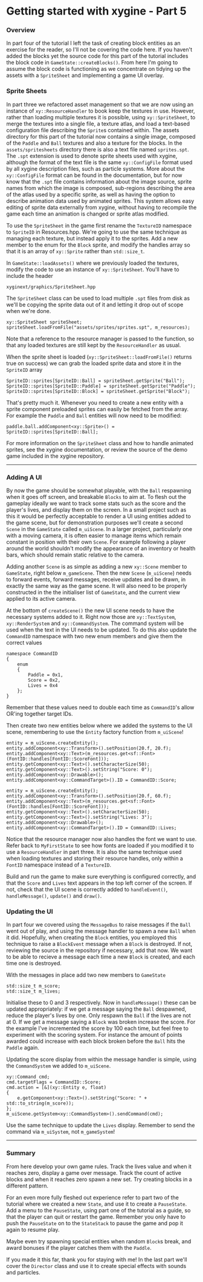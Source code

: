 # Getting started with xygine - Part 5

### Overview
In part four of the tutorial I left the task of creating block entities as an exercise 
for the reader, so I'll not be covering the code here. If you haven't added the blocks 
yet the source code for this part of the tutorial includes the block code in 
`GameState::createBlocks()`. From here I'm going to assume the block code is functioning 
as we concentrate on tidying up the assets with a `SpriteSheet` and implementing a game 
UI overlay.

### Sprite Sheets
In part three we refactored asset management so that we are now using an instance of 
`xy::ResourceHandler` to book keep the textures in use. However, rather than loading 
multiple textures it is possible, using `xy::SpriteSheet`, to merge the textures into a 
single file, a texture atlas, and load a text-based configuration file describing the 
`Sprite`s contained within. The assets directory for this part of the tutorial now 
contains a single image, composed of the `Paddle` and `Ball` textures and also a 
texture for the blocks. In the `assets/spritesheets` directory there is also a text file 
named `sprites.spt`. The `.spt` extension is used to denote sprite sheets used with 
xygine, although the format of the text file is the same `xy::ConfigFile` format used by 
all xygine description files, such as particle systems. More about the `xy::ConfigFile` 
format can be found in the documentation, but for now know that the `.spt` file contains 
information about the image source, sprite names from which the image is composed, sub-regions 
describing the area of the atlas used by a specific sprite, as well as having the option
to describe animation data used by animated sprites. This system allows easy editing of 
sprite data externally from xygine, without having to recompile the game each time an 
animation is changed or sprite atlas modified.

To use the `SpriteSheet` in the game first rename the `TextureID` namespace to 
`SpriteID` in Resources.hpp. We're going to use the same technique as managing each 
texture, but instead apply it to the sprites. Add a new member to the enum for the 
`Block` sprite, and modify the handles array so that it is an array of `xy::Sprite` 
rather than `std::size_t`.

In `GameState::loadAssets()` where we previously loaded the textures, modify the code to 
use an instance of `xy::SpriteSheet`. You'll have to include the header

    xyginext/graphics/SpriteSheet.hpp

The `SpriteSheet` class can be used to load multiple `.spt` files from disk as we'll be 
copying the sprite data out of it and letting it drop out of scope when we're done.

    xy::SpriteSheet spriteSheet;
    spriteSheet.loadFromFile("assets/sprites/sprites.spt", m_resources);

Note that a reference to the resource manager is passed to the function, so that any 
loaded textures are still kept by the `ResourceHandler` as usual.

When the sprite sheet is loaded (`xy::SpriteSheet::loadFromFile()` returns true on 
success) we can grab the loaded sprite data and store it in the `SpriteID` array

    SpriteID::sprites[SpriteID::Ball] = spriteSheet.getSprite("Ball");
    SpriteID::sprites[SpriteID::Paddle] = spriteSheet.getSprite("Paddle");
    SpriteID::sprites[SpriteID::Block] = spriteSheet.getSprite("Block");

That's pretty much it. Whenever you need to create a new entity with a sprite component 
preloaded sprites can easily be fetched from the array. For example the `Paddle` and 
`Ball` entities will now need to be modified:

    paddle.ball.addComponent<xy::Sprite>() = SpriteID::sprites[SpriteID::Ball];

For more information on the `SpriteSheet` class and how to handle animated sprites, see 
the xygine documentation, or review the source of the demo game included in the xygine 
repository.

---

### Adding A UI
By now the game should be somewhat playable, with the `Ball` respawning when it goes off 
screen, and breakable `Blocks` to aim at. To flesh out the gameplay ideally we want to 
track some stats such as the score and the player's lives, and display them on the 
screen. In a small project such as this it would be perfectly acceptable to render a UI 
using entities added to the game scene, but for demonstration purposes we'll create a 
second `Scene` in the `GameState` called `m_uiScene`. In a larger project, particularly 
one with a moving camera, it is often easier to manage items which remain constant in 
position with their own `Scene`. For example following a player around the world 
shouldn't modify the appearance of an inventory or health bars, which should remain 
static relative to the camera.

Adding another `Scene` is as simple as adding a new `xy::Scene` member to `GameState`, 
right below `m_gameScene`. Then the new `Scene` (`m_uiScene`) needs to forward events, 
forward messages, receive updates and be drawn, in exactly the same way as the game 
scene. It will also need to be properly constructed in the the initialiser list of 
`GameState`, and the current view applied to its active camera.

At the bottom of `createScene()` the new UI scene needs to have the necessary systems 
added to it. Right now those are `xy::TextSystem`, `xy::RenderSystem` and 
`xy::CommandSystem`. The command system will be used when the text in the UI needs to be 
updated. To do this also update the `CommandID` namespace with two new enum members and 
give them the correct values

    namespace CommandID
    {
        enum
        {
            Paddle = 0x1,
            Score = 0x2,
            Lives = 0x4
        };
    }

Remember that these values need to double each time as `CommandID`'s allow OR'ing 
together target IDs.

Then create two new entities below where we added the systems to the UI scene, 
remembering to use the `Entity` factory function from `m_uiScene`!

    entity = m_uiScene.createEntity();
    entity.addComponent<xy::Transform>().setPosition(20.f, 20.f);
    entity.addComponent<xy::Text>(m_resources.get<sf::Font>(FontID::handles[FontID::ScoreFont]));
    entity.getComponent<xy::Text>().setCharacterSize(50);
    entity.getComponent<xy::Text>().setString("Score: 0");
    entity.addComponent<xy::Drawable>();
    entity.addComponent<xy::CommandTarget>().ID = CommandID::Score;

    entity = m_uiScene.createEntity();
    entity.addComponent<xy::Transform>().setPosition(20.f, 60.f);
    entity.addComponent<xy::Text>(m_resources.get<sf::Font>(FontID::handles[FontID::ScoreFont]));
    entity.getComponent<xy::Text>().setCharacterSize(50);
    entity.getComponent<xy::Text>().setString("Lives: 3");
    entity.addComponent<xy::Drawable>();
    entity.addComponent<xy::CommandTarget>().ID = CommandID::Lives;

Notice that the resource manager now also handles the font we want to use. Refer back 
to `MyFirstState` to see how fonts are loaded if you modified it to use a 
`ResourceHandler` in part three. It is also the same technique used when loading 
textures and storing their resource handles, only within a `FontID` namespace instead of 
a `TextureID`.

Build and run the game to make sure everything is configured correctly, and that the 
`Score` and `Lives` text appears in the top left corner of the screen. If not, check 
that the UI scene is correctly added to `handleEvent()`, `handleMessage()`, `update()` 
and `draw()`.

### Updating the UI
In part four we covered using the `MessageBus` to raise messages if the `Ball` went 
out of play, and using the message handler to spawn a new `Ball` when it did. Hopefully, 
when creating the `Block` entities, you employed this technique to raise a 
`BlockEvent` message when a `Block` is destroyed. If not, reviewing the source in the 
repository if necessary, add that now. We want to be able to recieve a message each time 
a new `Block` is created, and each time one is destroyed.

With the messages in place add two new members to `GameState`

    std::size_t m_score;
    std::size_t m_lives;

Initialise these to 0 and 3 respectively. Now in `handleMessage()` these can be updated 
appropriately: if we get a message saying the `Ball` despawned, reduce the player's 
lives by one. Only respawn the `Ball` if the lives are not at 0. If we get a message 
saying a `Block` was broken increase the score. For the example I've incremented the 
score by 100 each time, but feel free to experiment with the scoring system. For instance 
the amount of points awarded could increase with each block broken before the `Ball` 
hits the `Paddle` again.

Updating the score display from within the message handler is simple, using the `CommandSystem` 
we added to `m_uiScene`.

    xy::Command cmd;
    cmd.targetFlags = CommandID::Score;
    cmd.action = [&](xy::Entity e, float)
    {
        e.getComponent<xy::Text>().setString("Score: " + std::to_string(m_score));
    };
    m_uiScene.getSystem<xy::CommandSystem>().sendCommand(cmd);

Use the same technique to update the `Lives` display. Remember to send the command via 
`m_uiSystem`, not `m_gameSystem`!

---

### Summary
From here develop your own game rules. Track the lives value and when it reaches zero, 
display a game over message. Track the count of active blocks and when it reaches zero 
spawn a new set. Try creating blocks in a different pattern.

For an even more fully fleshed out experience refer to part two of the tutorial where we 
created a new `State`, and use it to create a `PauseState`. Add a menu to the `PauseState`, 
using part one of the tutorial as a guide, so that the player can quit or restart the 
game. Remember you only have to push the `PauseState` on to the `StateStack` to pause the 
game and pop it again to resume play.

Maybe even try spawning special entities when random `Block`s break, and award bonuses 
if the player catches them with the `Paddle`.

If you made it this far, thank you for staying with me! In the last part we'll cover the 
`Director` class and use it to create special effects with sounds and particles.